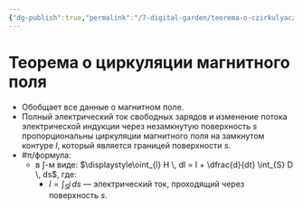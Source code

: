 ```yaml
---
{"dg-publish":true,"permalink":"/7-digital-garden/teorema-o-czirkulyaczii-magnitnogo-polya/","dgHomeLink":true,"dgPassFrontmatter":false}
---
```



# Теорема о циркуляции магнитного поля

- Обобщает все данные о магнитном поле.
- Полный электрический ток свободных зарядов и изменение потока электрической индукции через незамкнутую поверхность $s$ пропорциональны циркуляции магнитного поля на замкнутом контуре $l$, который является границей поверхности $s$.
- #π/формула:
	- в $\int$-м виде: $\displaystyle\oint_{l} H \, dl = I + \dfrac{d}{dt} \int_{S} D \, ds$, где:
		- $I=\displaystyle \int_{S} j \, ds$ — электрический ток, проходящий через поверхность $s$.
